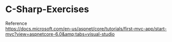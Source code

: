 # C-Sharp-Exercises

Reference\
https://docs.microsoft.com/en-us/aspnet/core/tutorials/first-mvc-app/start-mvc?view=aspnetcore-6.0&amp;tabs=visual-studio
